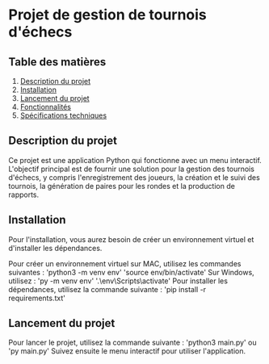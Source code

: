 # Projet de gestion de tournois d'échecs

## Table des matières

1. [Description du projet](#description-du-projet)
2. [Installation](#installation)
3. [Lancement du projet](#lancement-du-projet)
4. [Fonctionnalités](#fonctionnalités)
5. [Spécifications techniques](#spécifications-techniques)

## Description du projet

Ce projet est une application Python qui fonctionne avec un menu interactif. L'objectif principal est de fournir une solution pour la gestion des tournois d'échecs, y compris l'enregistrement des joueurs, la création et le suivi des tournois, la génération de paires pour les rondes et la production de rapports.

## Installation

Pour l'installation, vous aurez besoin de créer un environnement virtuel et d'installer les dépendances. 

Pour créer un environnement virtuel sur MAC, utilisez les commandes suivantes :
'python3 -m venv env'
'source env/bin/activate'
Sur Windows, utilisez :
'py -m venv env'
'.\env\Scripts\activate'
Pour installer les dépendances, utilisez la commande suivante :
'pip install -r requirements.txt'

## Lancement du projet

Pour lancer le projet, utilisez la commande suivante :
'python3 main.py'
ou
'py main.py'
Suivez ensuite le menu interactif pour utiliser l'application.

